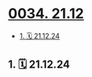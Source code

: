 # [0034. 21.12](https://github.com/tnotesjs/TNotes.footprints/tree/main/notes/0034.%2021.12)

<!-- region:toc -->

- [1. 🗓 21.12.24](#1--211224)

<!-- endregion:toc -->

## 1. 🗓 21.12.24

<Footprints :times="[2021, 12, 24, 22, 27]">
  <template #text-area>
    <p>互相吹B的小伙伴木得了</p>
    <p>这仨都开房去了</p>
    <p>考研顺利</p>
  </template>
  <template #image-list="{ openModal }">
    <img src="https://cdn.jsdelivr.net/gh/tnotesjs/imgs@main/2025-02-16-13-18-14.png" @click="openModal(0)"/>
  </template>
</Footprints>
